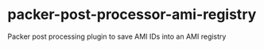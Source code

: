 # packer-post-processor-ami-registry
Packer post processing plugin to save AMI IDs into an AMI registry
